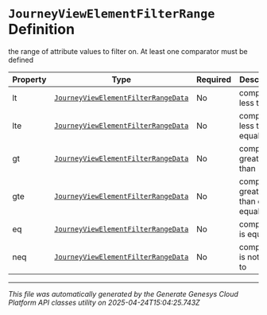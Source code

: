 # `JourneyViewElementFilterRange` Definition

the range of attribute values to filter on. At least one comparator must be defined

| Property | Type | Required | Description |
|----------|------|----------|-------------|
| lt | [`JourneyViewElementFilterRangeData`](journeyviewelementfilterrangedata-definition.md) | No | comparator: less than |
| lte | [`JourneyViewElementFilterRangeData`](journeyviewelementfilterrangedata-definition.md) | No | comparator: less than or equal |
| gt | [`JourneyViewElementFilterRangeData`](journeyviewelementfilterrangedata-definition.md) | No | comparator: greater than |
| gte | [`JourneyViewElementFilterRangeData`](journeyviewelementfilterrangedata-definition.md) | No | comparator: greater than or equal |
| eq | [`JourneyViewElementFilterRangeData`](journeyviewelementfilterrangedata-definition.md) | No | comparator: is equal to |
| neq | [`JourneyViewElementFilterRangeData`](journeyviewelementfilterrangedata-definition.md) | No | comparator: is not equal to |

---

*This file was automatically generated by the Generate Genesys Cloud Platform API classes utility on 2025-04-24T15:04:25.743Z*